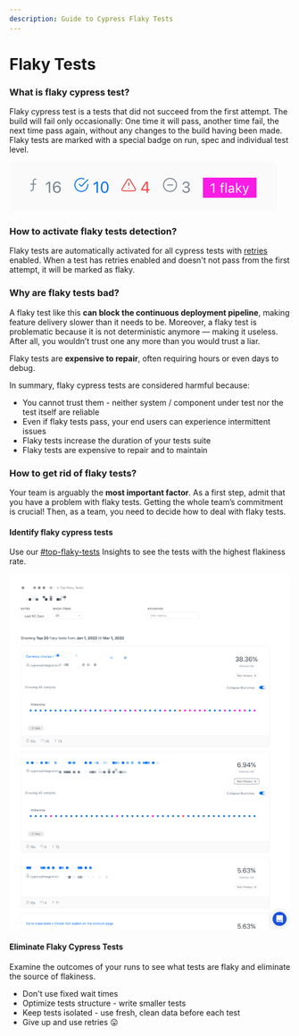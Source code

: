 ```yaml
---
description: Guide to Cypress Flaky Tests
---
```


# Flaky Tests

### What is flaky cypress test?

Flaky cypress test is a tests that did not succeed from the first attempt. The build will fail only occasionally: One time it will pass, another time fail, the next time pass again, without any changes to the build having been made. Flaky tests are marked with a special badge on run, spec and individual test level.

![Cypress Run Summary with 1 flaky test detected](<../.gitbook/assets/cypress-flaky-tests (1).png>)

### How to activate flaky tests detection?

Flaky tests are automatically activated for all cypress tests with [retries](https://docs.cypress.io/guides/guides/test-retries#How-It-Works) enabled. When a test has retries enabled and doesn't not pass from the first attempt, it will be marked as flaky.&#x20;

### Why are flaky tests bad?

A flaky test like this **can block the continuous deployment pipeline**, making feature delivery slower than it needs to be. Moreover, a flaky test is problematic because it is not deterministic anymore — making it useless. After all, you wouldn’t trust one any more than you would trust a liar.

Flaky tests are **expensive to repair**, often requiring hours or even days to debug.&#x20;

In summary, flaky cypress tests are considered harmful because:

* You cannot trust them - neither system / component under test nor the test itself are reliable
* Even if flaky tests pass, your end users can experience intermittent issues
* Flaky tests increase the duration of your tests suite
* Flaky tests are expensive to repair and to maintain

### How to get rid of flaky tests?

Your team is arguably the **most important factor**. As a first step, admit that you have a problem with flaky tests. Getting the whole team’s commitment is crucial! Then, as a team, you need to decide how to deal with flaky tests.

#### Identify flaky cypress tests

Use our [#top-flaky-tests](../insights/insights-and-analytics.md#top-flaky-tests "mention") Insights to see the tests with the highest flakiness rate.&#x20;

![Cypress Top Flaky Tests Insights](../.gitbook/assets/cypress-flaky-tests.png)

#### Eliminate Flaky Cypress Tests

Examine the outcomes of your runs to see what tests are flaky and eliminate the source of flakiness.

* Don't use fixed wait times
* Optimize tests structure - write smaller tests
* Keep tests isolated - use fresh, clean data before each test
* Give up and use retries 😛
